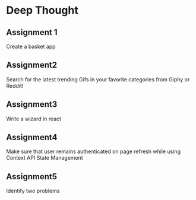 # Deep Thought

## Assignment 1
Create a basket app

## Assignment2
Search for the latest trending Gifs in your favorite categories from Giphy or Reddit! 

## Assignment3
Write a wizard in react 

## Assignment4
Make sure that user remains authenticated on page refresh while using Context API State Management

## Assignment5
Identify two problems
